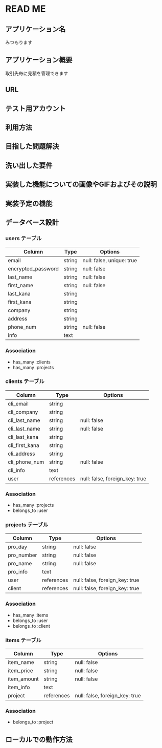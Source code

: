 # READ ME
## アプリケーション名
みつもります

## アプリケーション概要
取引先毎に見積を管理できます

## URL

## テスト用アカウント

## 利用方法

## 目指した問題解決

## 洗い出した要件

## 実装した機能についての画像やGIFおよびその説明

## 実装予定の機能

## データベース設計

### users テーブル

| Column                     | Type   | Options                   |
| -------------------------- | ------ | ------------------------- |
| email                      | string | null: false, unique: true |
| encrypted_password         | string | null: false               |
| last_name                  | string | null: false               |
| first_name                 | string | null: false               |
| last_kana                  | string |                           |
| first_kana                 | string |                           |
| company                    | string |                           |
| address                    | string |                           |
| phone_num                  | string | null: false               |
| info                       | text   |                           |

### Association

- has_many :clients
- has_many :projects

### clients テーブル

| Column                     | Type        | Options                         |
| -------------------------- | ----------- | ------------------------------- |
| cli_email                  | string      |                                 |
| cli_company                | string      |                                 |
| cli_last_name              | string      | null: false                     |
| cli_last_name              | string      | null: false                     |
| cli_last_kana              | string      |                                 |
| cli_first_kana             | string      |                                 |
| cli_address                | string      |                                 |
| cli_phone_num              | string      | null: false                     |
| cli_info                   | text        |                                 |
| user                       | references  | null: false, foreign_key: true  |

### Association

- has_many :projects
- belongs_to :user

### projects テーブル

| Column                     | Type        | Options                         |
| -------------------------- | ----------- | ------------------------------- |
| pro_day                    | string      | null: false                     |
| pro_number                 | string      | null: false                     |
| pro_name                   | string      | null: false                     |
| pro_info                   | text        |                                 |
| user                       | references  | null: false, foreign_key: true  |
| client                     | references  | null: false, foreign_key: true  |

### Association

- has_many :items
- belongs_to :user
- belongs_to :client

### items テーブル

| Column                       | Type        | Options                         |
| ---------------------------- | ----------- | ------------------------------- |
| item_name                    | string      | null: false                     |
| item_price                   | string      | null: false                     |
| item_amount                  | string      | null: false                     |
| item_info                    | text        |                                 |
| project                      | references  | null: false, foreign_key: true  |

### Association

- belongs_to :project

## ローカルでの動作方法


